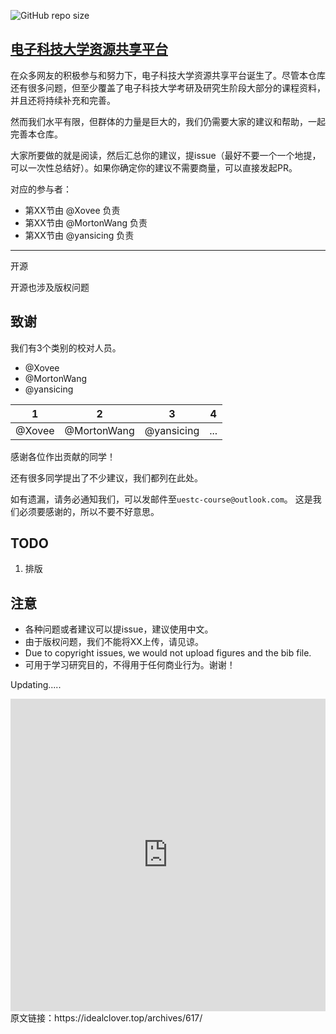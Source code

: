 ![GitHub repo size](https://img.shields.io/github/repo-size/yansicing/yang.svg)
## [电子科技大学资源共享平台](https://github.com/Xovee/uestc-course) 

在众多网友的积极参与和努力下，电子科技大学资源共享平台诞生了。尽管本仓库还有很多问题，但至少覆盖了电子科技大学考研及研究生阶段大部分的课程资料，并且还将持续补充和完善。

然而我们水平有限，但群体的力量是巨大的，我们仍需要大家的建议和帮助，一起完善本仓库。

大家所要做的就是阅读，然后汇总你的建议，提issue（最好不要一个一个地提，可以一次性总结好）。如果你确定你的建议不需要商量，可以直接发起PR。

对应的参与者：
  - 第XX节由 @Xovee 负责
  - 第XX节由 @MortonWang 负责
  - 第XX节由 @yansicing 负责

--------------------

开源

 开源也涉及版权问题

致谢
--------------------

我们有3个类别的校对人员。
  - @Xovee 
  - @MortonWang 
  - @yansicing 


| 1| 2 | 3 | 4 |
| ------------ | ------------ | ------------ | ------------ |
| @Xovee  | @MortonWang | @yansicing | ... |

感谢各位作出贡献的同学！

还有很多同学提出了不少建议，我们都列在此处。

如有遗漏，请务必通知我们，可以发邮件至`uestc-course@outlook.com`。
这是我们必须要感谢的，所以不要不好意思。


TODO
---------

 1. 排版



注意
-----------

 - 各种问题或者建议可以提issue，建议使用中文。 
 - 由于版权问题，我们不能将XX上传，请见谅。
 - Due to copyright issues, we would not upload figures and the bib file.
 - 可用于学习研究目的，不得用于任何商业行为。谢谢！


Updating.....

<iframe src="https://www.lovestu.com/api/project/cnmapyinqing/obj.php" height="500" frameborder="no" border="0" width="100%"> </iframe> 原文链接：https://idealclover.top/archives/617/
